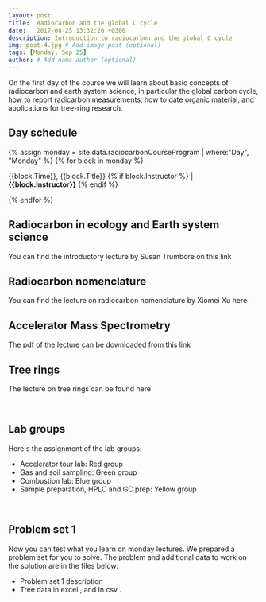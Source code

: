 ```yaml
---
layout: post
title:  Radiocarbon and the global C cycle
date:   2017-08-25 13:32:20 +0300
description: Introduction to radiocarbon and the global C cycle
img: post-4.jpg # Add image post (optional)
tags: [Monday, Sep 25]
author: # Add name author (optional)
---
```


On the first day of the course we will learn about basic concepts of radiocarbon and earth system science, in particular the global carbon cycle, how to report radicarbon measurements, how to date organic material, and applications for tree-ring research.

## Day schedule

{% assign monday = site.data.radiocarbonCourseProgram | where:"Day", "Monday" %}
{% for block in monday %}
<p>{{block.Time}}, {{block.Title}} {% if block.Instructor %} | <b>{{block.Instructor}}</b> {% endif %} </p>
{% endfor %}

<br>

## Radiocarbon in ecology and Earth system science

You can find the introductory lecture by Susan Trumbore on this link <a href="{{ site.baseurl }}/lectures/Trumbore_Monday.pdf"> <i class="fa fa-file" aria-hidden="true"></i></a>

## Radiocarbon nomenclature
You can find the lecture on radiocarbon nomenclature by Xiomei Xu here <a href="{{ site.baseurl }}/lectures/Xu_Nomenclature.pdf"> <i class="fa fa-file" aria-hidden="true"></i></a>

## Accelerator Mass Spectrometry
The pdf of the lecture can be downloaded from this link <a href="{{ site.baseurl }}/lectures/Steinhof_AMS.pdf"> <i class="fa fa-file" aria-hidden="true"></i></a>

## Tree rings
The lecture on tree rings can be found here <a href="{{ site.baseurl }}/lectures/Wacker_Tree_rings.pdf"> <i class="fa fa-file" aria-hidden="true"></i></a>

<br>

## Lab groups
Here's the assignment of the lab groups:
* Accelerator tour lab: Red group
* Gas and soil sampling: Green group
* Combustion lab: Blue group
* Sample preparation, HPLC and GC prep: Yellow group

<br>

## Problem set 1
Now you can test what you learn on monday lectures. We prepared a problem set for you to solve. The problem and additional data to work on the solution are in the files below:
* Problem set 1 description <a href="{{ site.baseurl }}/problemSet1/Problem_1.pdf"> <i class="fa fa-file" aria-hidden="true"></i></a>
* Tree data in excel <a href="{{ site.baseurl }}/problemSet1/Problem1_tree_data.xlsx"> <i class="fa fa-file-excel-o" aria-hidden="true"></i></a>, and in csv <a href="{{ site.baseurl }}/problemSet1/tree_data.csv"> <i class="fa fa-table" aria-hidden="true"></i></a>.

